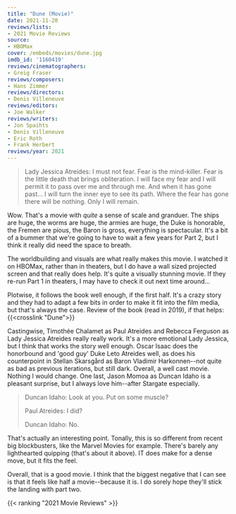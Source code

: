 ```yaml
---
title: "Dune (Movie)"
date: 2021-11-20
reviews/lists:
- 2021 Movie Reviews
source:
- HBOMax
cover: /embeds/movies/dune.jpg
imdb_id: '1160419'
reviews/cinematographers:
- Greig Fraser
reviews/composers:
- Hans Zimmer
reviews/directors:
- Denis Villeneuve
reviews/editors:
- Joe Walker
reviews/writers:
- Jon Spaihts
- Denis Villeneuve
- Eric Roth
- Frank Herbert
reviews/year: 2021
---
```

> Lady Jessica Atreides: I must not fear. Fear is the mind-killer. Fear is the little death that brings obliteration. I will face my fear and I will permit it to pass over me and through me. And when it has gone past... I will turn the inner eye to see its path. Where the fear has gone there will be nothing. Only I will remain. 

Wow. That's a movie with *quite* a sense of scale and granduer. The ships are huge, the worms are huge, the armies are huge, the Duke is honorable, the Fremen are pious, the Baron is gross, everything is spectacular. It's a bit of a bummer that we're going to have to wait a few years for Part 2, but I think it really did need the space to breath. 

The worldbuilding and visuals are what really makes this movie. I watched it on HBOMax, rather than in theaters, but I do have a wall sized projected screen and that really does help. It's quite a visually stunning movie. If they re-run Part 1 in theaters, I may have to check it out next time around... 

<!--more-->

Plotwise, it follows the book well enough, if the first half. It's a crazy story and they had to adapt a few bits in order to make it fit into the film media, but that's always the case. Review of the book (read in 2019), if that helps: {{<crosslink "Dune">}}

Castingwise, Timothée Chalamet as Paul Atreides and Rebecca Ferguson as Lady Jessica Atreides really really work. It's a more emotional Lady Jessica, but I think that works the story well enough. Oscar Isaac does the honorbound and 'good guy' Duke Leto Atreides well, as does his counterpoint in Stellan Skarsgård as Baron Vladimir Harkonnen--not quite as bad as previous iterations, but still dark. Overall, a well cast movie. Nothing I would change. One last, Jason Momoa as Duncan Idaho is a pleasant surprise, but I always love him--after Stargate especially. 

> Duncan Idaho: Look at you. Put on some muscle?
>
> Paul Atreides: I did? 
>
> Duncan Idaho: No. 

That's actually an interesting point. Tonally, this is so different from recent big blockbusters, like the Marvel Movies for example. There's barely any lighthearted quipping (that's about it above). IT does make for a dense move, but it fits the feel. 

Overall, that is a good movie. I think that the biggest negative that I can see is that it feels like half a movie--because it is. I do sorely hope they'll stick the landing with part two. 

{{< ranking "2021 Movie Reviews" >}}